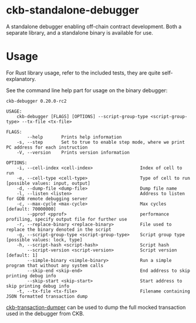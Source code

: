 # ckb-standalone-debugger
A standalone debugger enabling off-chain contract development. Both a separate library, and a standalone binary is available for use.

# Usage

For Rust library usage, refer to the included tests, they are quite self-explanatory.

See the command line help part for usage on the binary debugger:

```
ckb-debugger 0.20.0-rc2

USAGE:
    ckb-debugger [FLAGS] [OPTIONS] --script-group-type <script-group-type> --tx-file <tx-file>

FLAGS:
        --help       Prints help information
    -s, --step       Set to true to enable step mode, where we print PC address for each instruction
    -V, --version    Prints version information

OPTIONS:
    -i, --cell-index <cell-index>                  Index of cell to run
    -e, --cell-type <cell-type>                    Type of cell to run [possible values: input, output]
    -d, --dump-file <dump-file>                    Dump file name
    -l, --listen <listen>                          Address to listen for GDB remote debugging server
    -c, --max-cycle <max-cycle>                    Max cycles [default: 70000000]
        --pprof <pprof>                            performance profiling, specify output file for further use
    -r, --replace-binary <replace-binary>          File used to replace the binary denoted in the script
    -g, --script-group-type <script-group-type>    Script group type [possible values: lock, type]
    -h, --script-hash <script-hash>                Script hash
        --script-version <script-version>          Script version [default: 1]
        --simple-binary <simple-binary>            Run a simple program that without any system calls
        --skip-end <skip-end>                      End address to skip printing debug info
        --skip-start <skip-start>                  Start address to skip printing debug info
    -t, --tx-file <tx-file>                        Filename containing JSON formatted transaction dump
```

[ckb-transaction-dumper](https://github.com/xxuejie/ckb-transaction-dumper) can be used to dump the full mocked transaction used in the debugger from CKB.
